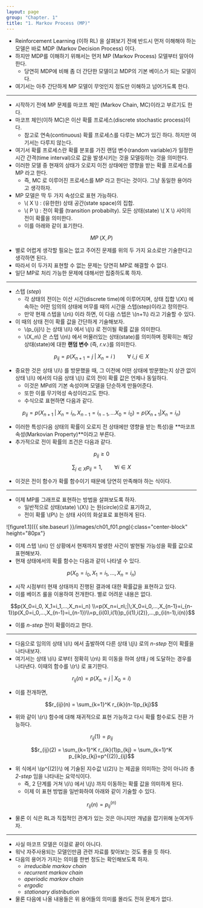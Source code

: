 ```yaml
---
layout: page
group: "Chapter. 1"
title: "1. Markov Process (MP)"
---
```

- Reinforcement Learning (이하 RL) 을 살펴보기 전에 반드시 먼저 이해해야 하는 모델은 바로 MDP (Markov Decision Process) 이다.
- 하지만 MDP를 이해하기 위해서는 먼저 MP (Markov Process) 모델부터 알아야한다.
    - 당연히 MDP에 비해 좀 더 간단한 모델이고 MDP의 기본 베이스가 되는 모델이다.
- 여기서는 아주 간단하게 MP 모델이 무엇인지 정도만 이해하고 넘어가도록 한다.

- - -

- 시작하기 전에 MP 문제를 마코프 체인 (Markov Chain, MC)이라고 부르기도 한다.
- 마코프 체인(이하 MC)은 이산 확률 프로세스(discrete stochastic process)이다.
    - 참고로 연속(continuous) 확률 프로세스를 다루는 MC가 있긴 하다. 하지만 여기서는 다루지 않는다.
- 여기서 확률 프로세스란 확률 분포를 가진 랜덤 변수(random variable)가 일정한 시간 간격(time interval)으로 값을 발생시키는 것을 모델링하는 것을 의미한다.
- 이러한 모델 중 현재의 상태가 오로지 이전 상태에만 영향을 받는 확률 프로세스를 MP 라고 한다.
    - 즉, MC 로 이루어진 프로세스를 MP 라고 한다는 것이다. 그냥 동일한 용어라고 생각하자.
- MP 모델은 딱 두 가지 속성으로 표현 가능하다.
    - \\( X \\) : (유한한) 상태 공간(state space)의 집합.
    - \\( P \\) : 전이 확률 (transition probabilty). 모든 상태(state) \\( X \\) 사이의 전이 확률을 의미한다.
    - 이를 아래와 같이 표기한다.

$$MP\;(X, P)$$

- 별로 어렵게 생각할 필요는 없고 주어진 문제를 위의 두 가지 요소로만 기술한다고 생각하면 된다.
- 따라서 이 두가지 표현할 수 없는 문제는 당연히 MP로 해결할 수 없다.
- 일단 MP로 처리 가능한 문제에 대해서만 집중하도록 하자.

- - -

- 스텝 (*step*)
    - 각 상태의 전이는 이산 시간(discrete time)에 이루어지며, 상태 집합 \\(X\\) 에 속하는 어떤 임의의 상태에 머무를 때의 시간을 스텝(step)이라고 정의한다.
    - 만약 현재 스텝을 \\(n\\) 이라 하면, 이 다음 스텝은 \\(n+1\\) 라고 기술할 수 있다.
- 이 때의 상태 전이 확률 값을 간단하게 기술해보자.
    - \\(p\_{ij}\\) 는 상태 \\(i\\) 에서 \\(j\\) 로 전이될 확률 값을 의미한다.
    - \\(X_n\\) 은 스텝 \\(n\\) 에서 머물러있는 상태(state)를 의미하며 정확히는 해당 상태(state)에 대한 **랜덤 변수** (즉, *r.v.*)를 의미한다.
    
$$p_{ij} = p\left(X_{n+1}=j\;|\;X_n=i\;\right)\qquad\forall\;i, j \in X$$

- 중요한 것은 상태 \\(i\\) 를 방문했을 때, 그 이전에 어떤 상태에 방문했는지 상관 없이 상태 \\(i\\) 에서의 다음 상태 \\(j\\) 로의 전이 확률 값은 언제나 동일하다.
    - 이것은 MPd의 기본 속성이며 모델을 단순하게 만들어준다.
    - 또한 이를 무기억성 속성이라고도 한다.
    - 수식으로 표현하면 다음과 같다.

$$p_{ij} = p(X_{n+1}\;|\;X_n=i_n , X_{n-1}=i_{n-1},...X_0=i_0) = p(X_{n+1}|X_n=i_n)$$
 
- 이러한 특성(다음 상태의 확률이 오로지 전 상태에만 영향을 받는 특성)을 **마코프 속성(Markovian Property)**이라고 부른다.
- 추가적으로 전이 확률의 조건은 다음과 같다.

$$p_{ij} \ge 0$$

$$\sum_{j \in X}p_{ij}=1,\qquad\forall i \in X$$

- 이것은 전이 함수가 확률 함수이기 때문에 당연히 만족해야 하는 식이다.

- - -

- 이제 MP를 그래프로 표현하는 방법을 살펴보도록 하자.
    - 일반적으로 상태(state) \\(X\\) 는 원(circle)으로 표기하고,
    - 전이 확률 \\(P\\) 는 상태 사이의 화살표로 표현하게 된다.
    
![figure1.1]({{ site.baseurl }}/images/ch01_f01.png){:class="center-block" height="80px"}

- 이제 스텝 \\(n\\) 인 상황에서 현재까지 발생한 사건이 발현될 가능성을 확률 값으로 표현해보자.
- 현재 상태에서의 확률 함수는 다음과 같이 나타낼 수 있다.

$$p(X_0=i_0, X_1=i_1,...,X_n=i_n)$$

- 시작 시점부터 현재 상태까지 진행된 결과에 대한 확률값을 표현하고 있다.
- 이를 베이즈 룰을 이용하여 전개한다. 별로 어려운 내용은 없다.

$$p(X_0=i_0, X_1=i_1,...,X_n=i_n) \\=p(X_n=i_n\;|\;X_0=i_0,...,X_{n-1}=i_{n-1})p(X_0=i_0,...,X_{n-1}=i_{n-1})\\=p_{i(0),i(1)}p_{i(1),i(2)},...,p_{i(n-1),i(n)}$$

- 이를 *n-step* 전이 확률이라고 한다. 

- - -

- 다음으로 임의의 상태 \\(i\\) 에서 출발하여 다른 상태 \\(j\\) 로의 *n-step* 전이 확률을 나타내보자.
- 여기서는 상태 \\(i\\) 로부터 정확히 \\(n\\) 회 이동을 하여 상태 *j* 에 도달하는 경우를 나타낸다. 이때의 함수를 \\(r\\) 로 표기한다.

$$r_{ij}(n) = p(X_n=j\;|\;X_0=i)$$

- 이를 전개하면,

$$r_{ij}(n) = \sum_{k=1}^K r_{ik}(n-1)p_{kj}$$

- 위와 같이 \\(r\\) 함수에 대해 재귀적으로 표현 가능하고 다시 확률 함수로도 전환 가능하다.

$$r_{ij}(1)= p_{ij}$$

$$r_{ij}(2) = \sum_{k=1}^K r_{ik}(1)p_{kj} = \sum_{k=1}^K p_{ik}p_{kj}=p^{(2)}_{ij}$$

- 위 식에서 \\(p^{(2)}\\) 에 기술된 지수값 \\((2)\\) 는 제곱을 의미하는 것이 아니라 총 *2-step* 임을 나타내는 요약식이다.
    - 즉, 2 단계를 거쳐 \\(i\\) 에서 \\(j\\) 까지 이동하는 확률 값을 의미하게 된다.
    - 이제 이 표현 방법을 일반화하여 아래와 같이 기술할 수 있다.

$$r_{ij}(n)=p^{(n)}_{ij}$$

- 물론 이 식은 RL과 직접적인 관계가 있는 것은 아니지만 개념을 잡기위해 눈여겨두자.

- - -

- 사실 마코프 모델은 이걸로 끝이 아니다.
- 워낙 자주사용되는 모델인만큼 관련 자료를 찾아보는 것도 좋을 듯 하다.
- 다음의 용어가 가지는 의미를 한번 정도는 확인해보도록 하자.
    - *irreducible markov chain*
    - *recurrent markov chain*
    - *aperiodic markov chain*
    - *ergodic*
    - *stationary distribution*
- 물론 다음에 나올 내용들은 위 용어들의 의미를 몰라도 전혀 문제가 없다.
